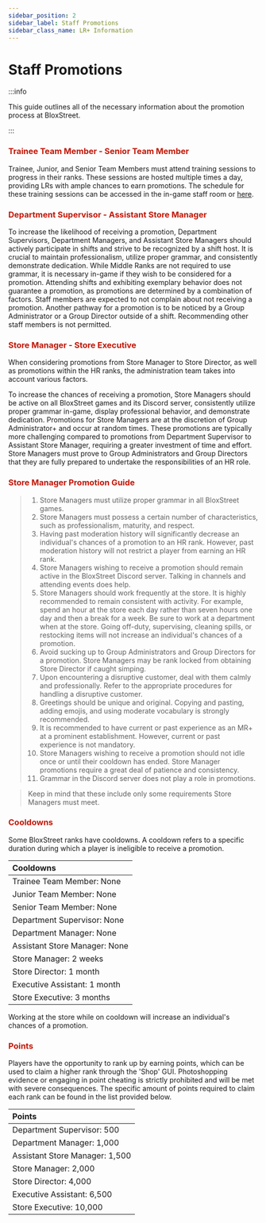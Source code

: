 ```yaml
---
sidebar_position: 2
sidebar_label: Staff Promotions
sidebar_class_name: LR+ Information
---
```


# Staff Promotions

:::info

This guide outlines all of the necessary information about the promotion process at BloxStreet.

:::

### <font color="#C21807">Trainee Team Member - Senior Team Member</font>

Trainee, Junior, and Senior Team Members must attend training sessions to progress in their ranks. These sessions are hosted multiple times a day, providing LRs with ample chances to earn promotions. The schedule for these training sessions can be accessed in the in-game staff room or [here](https://discord.com/channels/323081832071561216/600732254502780928/1133663177549299794).

### <font color="#C21807">Department Supervisor - Assistant Store Manager</font>

To increase the likelihood of receiving a promotion, Department Supervisors, Department Managers, and Assistant Store Managers should actively participate in shifts and strive to be recognized by a shift host. It is crucial to maintain professionalism, utilize proper grammar, and consistently demonstrate dedication. While Middle Ranks are not required to use grammar, it is necessary in-game if they wish to be considered for a promotion. Attending shifts and exhibiting exemplary behavior does not guarantee a promotion, as promotions are determined by a combination of factors. Staff members are expected to not complain about not receiving a promotion. Another pathway for a promotion is to be noticed by a Group Administrator or a Group Director outside of a shift. Recommending other staff members is not permitted.

### <font color="#C21807">Store Manager - Store Executive</font>

When considering promotions from Store Manager to Store Director, as well as promotions within the HR ranks, the administration team takes into account various factors.

To increase the chances of receiving a promotion, Store Managers should be active on all BloxStreet games and its Discord server, consistently utilize proper grammar in-game, display professional behavior, and demonstrate dedication. Promotions for Store Managers are at the discretion of Group Administrator+ and occur at random times. These promotions are typically more challenging compared to promotions from Department Supervisor to Assistant Store Manager, requiring a greater investment of time and effort. Store Managers must prove to Group Administrators and Group Directors that they are fully prepared to undertake the responsibilities of an HR role.

### <font color="#C21807">Store Manager Promotion Guide</font>
> 1.   Store Managers must utilize proper grammar in all BloxStreet games.
> 2.   Store Managers must possess a certain number of characteristics, such as professionalism, maturity, and respect.
> 3.   Having past moderation history will significantly decrease an individual's chances of a promotion to an HR rank. However, past moderation history will not restrict a player from earning an HR rank.
> 4.   Store Managers wishing to receive a promotion should remain active in the BloxStreet Discord server. Talking in channels and attending events does help.
> 5.   Store Managers should work frequently at the store. It is highly recommended to remain consistent with activity. For example, spend an hour at the store each day rather than seven hours one day and then a break for a week. Be sure to work at a department when at the store. Going off-duty, supervising, cleaning spills, or restocking items will not increase an individual's chances of a promotion.
> 6.   Avoid sucking up to Group Administrators and Group Directors for a promotion. Store Managers may be rank locked from obtaining Store Director if caught simping.
> 7.   Upon encountering a disruptive customer, deal with them calmly and professionally. Refer to the appropriate procedures for handling a disruptive customer.
> 8.   Greetings should be unique and original. Copying and pasting, adding emojis, and using moderate vocabulary is strongly recommended.
> 9.  It is recommended to have current or past experience as an MR+ at a prominent establishment. However, current or past experience is not mandatory.
> 10.  Store Managers wishing to receive a promotion should not idle once or until their cooldown has ended. Store Manager promotions require a great deal of patience and consistency.
> 11.  Grammar in the Discord server does not play a role in promotions.

> Keep in mind that these include only some requirements Store Managers must meet.

### <font color="#C21807">Cooldowns</font>

Some BloxStreet ranks have cooldowns. A cooldown refers to a specific duration during which a player is ineligible to receive a promotion.

| Cooldowns |
|:----------|
| Trainee Team Member: None |
| Junior Team Member: None |
| Senior Team Member: None |
| Department Supervisor: None |
| Department Manager: None |
| Assistant Store Manager: None |
| Store Manager: 2 weeks |
| Store Director: 1 month |
| Executive Assistant: 1 month |
| Store Executive: 3 months |

Working at the store while on cooldown will increase an individual's chances of a promotion.

### <font color="#C21807">Points</font>

Players have the opportunity to rank up by earning points, which can be used to claim a higher rank through the 'Shop' GUI. Photoshopping evidence or engaging in point cheating is strictly prohibited and will be met with severe consequences. The specific amount of points required to claim each rank can be found in the list provided below.

| Points |
|:----------|
| Department Supervisor: 500 |
| Department Manager: 1,000 |
| Assistant Store Manager: 1,500 |
| Store Manager: 2,000 |
| Store Director: 4,000 |
| Executive Assistant: 6,500 |
| Store Executive: 10,000 |

